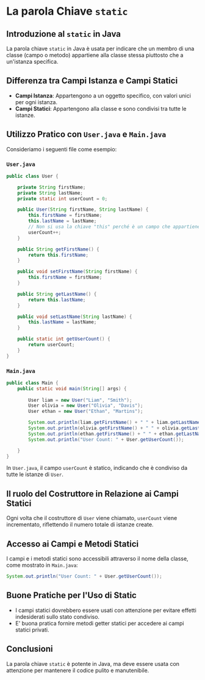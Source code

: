 # La parola Chiave `static`

## Introduzione al `static` in Java
La parola chiave `static` in Java è usata per indicare che un membro di una classe (campo o metodo) appartiene alla classe stessa piuttosto che a un'istanza specifica.

## Differenza tra Campi Istanza e Campi Statici
- **Campi Istanza**: Appartengono a un oggetto specifico, con valori unici per ogni istanza.
- **Campi Statici**: Appartengono alla classe e sono condivisi tra tutte le istanze.

## Utilizzo Pratico con `User.java` e `Main.java`
Consideriamo i seguenti file come esempio:

### `User.java`
```java
public class User {

    private String firstName;
    private String lastName;
    private static int userCount = 0;

    public User(String firstName, String lastName) {
        this.firstName = firstName;
        this.lastName = lastName;
        // Non si usa la chiave "this" perché è un campo che appartiene a un oggetto, non alla classe di cui l'oggetto è un'istanza. La chive "this" fa riferimento esclusivamente all'oggetto corrrente.
        userCount++;
    }

    public String getFirstName() {
        return this.firstName;
    }

    public void setFirstName(String firstName) {
        this.firstName = firstName;
    }

    public String getLastName() {
        return this.lastName;
    }

    public void setLastName(String lastName) {
        this.lastName = lastName;
    }

    public static int getUserCount() {
        return userCount;
    }
}
```

### `Main.java`
```java
public class Main {
    public static void main(String[] args) {
        
        User liam = new User("Liam", "Smith");
        User olivia = new User("Olivia", "Davis");
        User ethan = new User("Ethan", "Martins");

        System.out.println(liam.getFirstName() + " " + liam.getLastName());
        System.out.println(olivia.getFirstName() + " " + olivia.getLastName());
        System.out.println(ethan.getFirstName() + " " + ethan.getLastName());
        System.out.println("User Count: " + User.getUserCount());

    }
}
```

In `User.java`, il campo `userCount` è statico, indicando che è condiviso da tutte le istanze di `User`.

## Il ruolo del Costruttore in Relazione ai Campi Statici
Ogni volta che il costruttore di `User` viene chiamato, `userCount` viene incrementato, riflettendo il numero totale di istanze create.

## Accesso ai Campi e Metodi Statici
I campi e i metodi statici sono accessibili attraverso il nome della classe, come mostrato in `Main.java`:
```java
System.out.println("User Count: " + User.getUserCount());
```

## Buone Pratiche per l'Uso di Static
- I campi statici dovrebbero essere usati con attenzione per evitare effetti indesiderati sullo stato condiviso.
- E' buona pratica fornire metodi getter statici per accedere ai campi statici privati.

## Conclusioni
La parola chiave `static` è potente in Java, ma deve essere usata con attenzione per mantenere il codice pulito e manutenibile.
